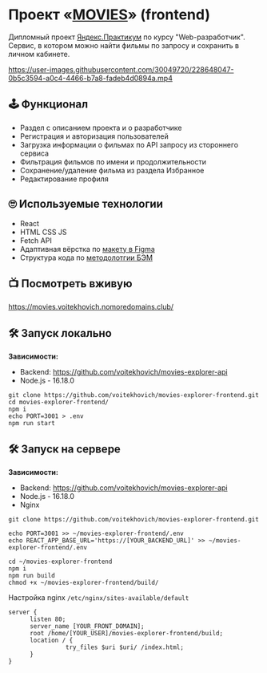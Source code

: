 # Проект «[MOVIES](https://movies.voitekhovich.nomoredomains.club/)» (frontend)

Дипломный проект [Яндекс.Практикум](https://practicum.yandex.ru/) по курсу "Web-разработчик".\
Сервис, в котором можно найти фильмы по запросу и сохранить в личном кабинете.

https://user-images.githubusercontent.com/30049720/228648047-0b5c3594-a0c4-4466-b7a8-fadeb4d0894a.mp4

## 🕹 Функционал

* Раздел с описанием проекта и о разработчике
* Регистрация и авторизация пользователей
* Загрузка информации о фильмах по API запросу из стороннего сервиса
* Фильтрация фильмов по имени и продолжительности
* Сохранение/удаление фильма из раздела Избранное
* Редактирование профиля

## 🙄 Используемые технологии

* React
* HTML CSS JS
* Fetch API
* Адаптивная вёрстка по [макету в Figma](https://disk.yandex.ru/d/3kZ7wbwTR-twVg)
* Структура кода по [методолотгии БЭМ](https://ru.bem.info/methodology/)

## 📺 Посмотреть вживую
https://movies.voitekhovich.nomoredomains.club/

## 🛠 Запуск локально

**Зависимости:**
* Backend: https://github.com/voitekhovich/movies-explorer-api
* Node.js - 16.18.0

```
git clone https://github.com/voitekhovich/movies-explorer-frontend.git
cd movies-explorer-frontend/
npm i
echo PORT=3001 > .env
npm run start
```

## 🛠 Запуск на сервере

**Зависимости:**
* Backend: https://github.com/voitekhovich/movies-explorer-api
* Node.js - 16.18.0
* Nginx

```
git clone https://github.com/voitekhovich/movies-explorer-frontend.git

echo PORT=3001 >> ~/movies-explorer-frontend/.env
echo REACT_APP_BASE_URL='https://[YOUR_BACKEND_URL]' >> ~/movies-explorer-frontend/.env

cd ~/movies-explorer-frontend
npm i
npm run build
chmod +x ~/movies-explorer-frontend/build/
```
Настройка nginx `/etc/nginx/sites-available/default`
```
server {
      listen 80;
      server_name [YOUR_FRONT_DOMAIN];
      root /home/[YOUR_USER]/movies-explorer-frontend/build;
      location / {
                try_files $uri $uri/ /index.html;
      }
}
```

